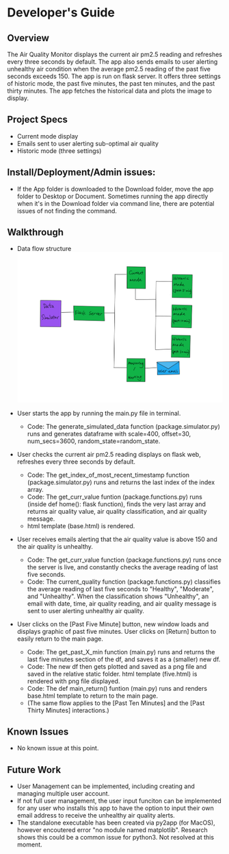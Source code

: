 # Developer's Guide

## Overview 

The Air Quality Monitor displays the current air pm2.5 reading and refreshes every three seconds by default. The app also sends emails to user alerting unhealthy air condition when the average pm2.5 reading of the past five seconds exceeds 150. The app is run on flask server. It offers three settings of historic mode, the past five minutes, the past ten minutes, and the past thirty minutes. The app fetches the historical data and plots the image to display. 

## Project Specs 

- Current mode display
- Emails sent to user alerting sub-optimal air quality 
- Historic mode (three settings)

## Install/Deployment/Admin issues: 

- If the App folder is downloaded to the Download folder, move the app folder to Desktop or Document. Sometimes running the app directly when it's in the Download folder via command line, there are potential issues of not finding the command. 


## Walkthrough 

- Data flow structure 
  ![Data Flow Structure](./docs/data_structure.png)



- User starts the app by running the main.py file in terminal. 
  - Code: The generate_simulated_data function (package.simulator.py) runs and generates dataframe with scale=400, offset=30, num_secs=3600, random_state=random_state.
- User checks the current air pm2.5 reading displays on flask web, refreshes every three seconds by default. 
  - Code: The get_index_of_most_recent_timestamp function (package.simulator.py) runs and returns the last index of the index array.  
  - Code: The get_curr_value funtion (package.functions.py) runs (inside def home(): flask function), finds the very last array and returns air quality value, air quality classification, and air quality message. 
  - html template (base.html) is rendered.
- User receives emails alerting that the air quality value is above 150 and the air quality is unhealthy. 
  - Code: The get_curr_value function (package.functions.py) runs once the server is live, and constantly checks the average reading of last five seconds. 
  - Code: The current_quality function (package.functions.py) classifies the average reading of last five seconds to "Healthy", "Moderate", and "Unhealthy". When the classification shows "Unhealthy", an email with date, time, air quality reading, and air quality message is sent to user alerting unhealthy air quality. 
- User clicks on the [Past Five Minute] button, new window loads and displays graphic of past five minutes. User clicks on [Return] button to easily return to the main page.  
  - Code: The get_past_X_min function (main.py) runs and returns the last five minutes section of the df, and saves it as a (smaller) new df. 
  - Code: The new df then gets plotted and saved as a png file and saved in the relative static folder. html template (five.html) is rendered with png file displayed. 
  - Code: The def main_return() funtion (main.py) runs and renders base.html template to return to the main page. 
  - (The same flow applies to the [Past Ten Minutes] and the [Past Thirty Minutes] interactions.) 

## Known Issues 

- No known issue at this point. 

## Future Work

- User Management can be implemented, including creating and managing multiple user account.  
- If not full user management, the user input funciton can be implemented for any user who installs this app to have the option to input their own email address to receive the unhealthy air quality alerts.  
- The standalone executable has been created via py2app (for MacOS), however encoutered error "no module named matplotlib". Research shows this could be a common issue for python3. Not resolved at this moment.  

